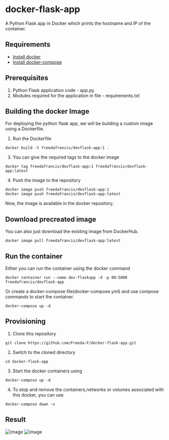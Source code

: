 # docker-flask-app
A Python Flask app in Docker which prints the hostname and IP of the container.

## Requirements

- [Install docker](https://docs.docker.com/engine/install/)
- [Install docker-compose](https://docs.docker.com/compose/install/)

## Prerequisites

1. Python Flask application code - app.py
2. Modules required for the application in file - requirements.txt

## Building the docker Image

For deploying the python flask app, we will be building a custom image using a Dockerfile. 
1. Run the Dockerfile
```
docker build -t freedafrancis/devflask-app:1 .
```
3. You can give the required tags to the docker image
```
docker tag freedafrancis/devflask-app:1 freedafrancis/devflask-app:latest
```
4. Push the image to the repository
```
docker image push freedafrancis/devflask-app:1
docker image push freedafrancis/devflask-app:latest
```
Now, the image is available in the docker repository.

## Download precreated image

You can also just download the existing image from DockerHub.
```
docker image pull freedafrancis/devflask-app:latest
```

## Run the container

Either you can run the container using the docker command 
```
docker container run --name dev-flaskapp -d -p 80:5000 freedafrancis/devflask-app
```
Or create a docker-compose file(docker-compose.yml) and use compose commands to start the container.
```
docker-compose up -d
 ```
 
## Provisioning
1. Clone this repository
```
git clone https://github.com/Freeda-F/docker-flask-app.git
```
2. Switch to the cloned directory
```
cd docker-flask-app
```
3. Start the docker containers using
```
docker-compose up -d
```
4. To stop and remove the containers,networks or volumes associated with this docker, you can use
```
docker-compose down -v
```
 
## Result

![image](https://user-images.githubusercontent.com/93197553/146647512-d083f5bb-e6db-4d23-8ecf-b44a26c212e3.png)
![image](https://user-images.githubusercontent.com/93197553/146647533-e8fbd665-a68b-4ca3-a316-d65bea050941.png)

